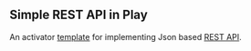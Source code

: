 Simple REST API in Play
-----------------------

An activator [template](https://typesafe.com/activator/templates) for implementing Json based [REST API](https://www.playframework.com/documentation/2.3.x/ScalaJsonHttp). 